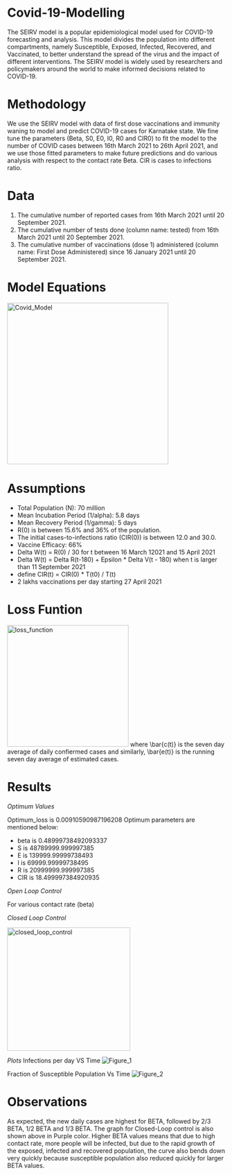 # Covid-19-Modelling
The SEIRV model is a popular epidemiological model used for COVID-19 forecasting and analysis. This model divides the population into different compartments, namely Susceptible, Exposed, Infected, Recovered, and Vaccinated, to better understand the spread of the virus and the impact of different interventions. The SEIRV model is widely used by researchers and policymakers around the world to make informed decisions related to COVID-19.

# Methodology
We use the SEIRV model with data of first dose vaccinations and immunity waning to model and predict
COVID-19 cases for Karnatake state. We fine tune the parameters (Beta, S0, E0, I0, R0 and CIR0) to fit the model to the number of
COVID cases between 16th March 2021 to 26th April 2021, and we use those fitted parameters to make future
predictions and do various analysis with respect to the contact rate Beta. CIR is cases to infections ratio.

# Data
1. The cumulative number of reported cases from 16th March 2021 until 20 September 2021.
2. The cumulative number of tests done (column name: tested) from 16th March 2021 until 20 September 2021.
3. The cumulative number of vaccinations (dose 1) administered (column name: First Dose Administered) since 16 January 2021 until 20 September 2021.

# Model Equations
<img width="372" alt="Covid_Model" src="https://user-images.githubusercontent.com/81372735/236662718-9e94f2b9-25cd-444d-a8e4-f0cc7440d59a.PNG">

# Assumptions
- Total Population (N): 70 million
- Mean Incubation Period (1/alpha): 5.8 days
- Mean Recovery Period (1/gamma): 5 days
- R(0) is between 15.6% and 36% of the population.
- The initial cases-to-infections ratio (CIR(0)) is between 12.0 and 30.0.
- Vaccine Efficacy: 66%
- Delta W(t) = R(0) / 30 for t between 16 March 12021 and 15 April 2021
- Delta W(t) = Delta R(t-180) + Epsilon * Delta V(t - 180) when t is larger than 11 September 2021
- define CIR(t) = CIR(0) * T(t0) / T(t)
- 2 lakhs vaccinations per day starting 27 April 2021

# Loss Funtion 
<img width="280" alt="loss_function" src="https://user-images.githubusercontent.com/81372735/226107218-65188be7-4900-4a0d-a42c-d3d1fbd5a377.PNG">
where \bar{c(t)} is the seven day average of daily confiermed cases and similarly, \bar{e(t)} is the running seven day average
of estimated cases.

# Results

*Optimum Values*

Optimum_loss is 0.00910590987196208
Optimum parameters are mentioned below:

- beta is  0.48999738492093337
- S is  48789999.999997385
- E is  139999.99999738493
- I is  69999.99999738495
- R is  20999999.999997385
- CIR is  18.499997384920935

*Open Loop Control*


For various contact rate (beta)

*Closed Loop Control*


<img width="284" alt="closed_loop_control" src="https://user-images.githubusercontent.com/81372735/226107697-9a8a65a0-fc47-47e1-a6db-c98f49d56f07.PNG">

*Plots*
Infections per day VS Time
![Figure_1](https://user-images.githubusercontent.com/81372735/226107735-1de31c81-f56d-406f-a589-0492db552c73.png)

Fraction of Susceptible Population Vs Time
![Figure_2](https://user-images.githubusercontent.com/81372735/226107738-65cb2879-0fd4-41c0-b464-5ad7d9318209.png)

# Observations

As expected, the new daily cases are highest for BETA, followed by 2/3 BETA, 1/2 BETA and 1/3
BETA. The graph for Closed-Loop control is also shown above in Purple color. Higher BETA values
means that due to high contact rate, more people will be infected, but due to the rapid growth of
the exposed, infected and recovered population, the curve also bends down very quickly because
susceptible population also reduced quickly for larger BETA values.
